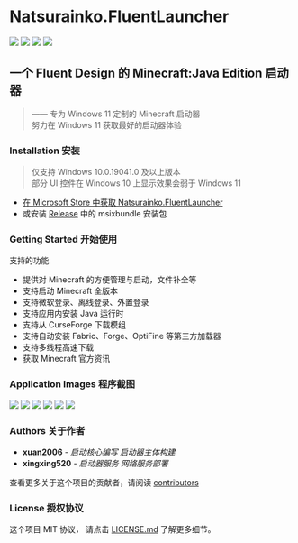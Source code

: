 # Natsurainko.FluentLauncher

![](https://img.shields.io/badge/license-MIT-green)
![](https://img.shields.io/github/repo-size/Xcube-Studio/Fluent-Launcher)
![](https://img.shields.io/github/stars/Xcube-Studio/Fluent-Launcher)
![](https://img.shields.io/github/commit-activity/y/Xcube-Studio/Fluent-Launcher)

## 一个 Fluent Design 的 Minecraft:Java Edition 启动器
> —— 专为 Windows 11 定制的 Minecraft 启动器  
> 努力在 Windows 11 获取最好的启动器体验

### Installation 安装

> 仅支持 Windows 10.0.19041.0 及以上版本  
> 部分 UI 控件在 Windows 10 上显示效果会弱于 Windows 11

+ [在 Microsoft Store 中获取 Natsurainko.FluentLauncher](ms-windows-store://pdp/?productid=9P4NQQXQ942P)
+ 或安装 [Release](https://github.com/Xcube-Studio/Natsurainko.FluentLauncher/releases) 中的 msixbundle 安装包

### Getting Started 开始使用

支持的功能

+ 提供对 Minecraft 的方便管理与启动，文件补全等
+ 支持启动 Minecraft 全版本
+ 支持微软登录、离线登录、外置登录
+ 支持应用内安装 Java 运行时
+ 支持从 CurseForge 下载模组
+ 支持自动安装 Fabric、Forge、OptiFine 等第三方加载器
+ 支持多线程高速下载
+ 获取 Minecraft 官方资讯

### Application Images 程序截图

![](https://github.com/Xcube-Studio/Fluent-Launcher/raw/main/Images/2.png)
![](https://github.com/Xcube-Studio/Fluent-Launcher/raw/main/Images/3.png)
![](https://github.com/Xcube-Studio/Fluent-Launcher/raw/main/Images/4.png)
![](https://github.com/Xcube-Studio/Fluent-Launcher/raw/main/Images/5.png)
![](https://github.com/Xcube-Studio/Fluent-Launcher/raw/main/Images/6.png)
![](https://github.com/Xcube-Studio/Fluent-Launcher/raw/main/Images/0.png)

### Authors 关于作者

* **xuan2006** - *启动核心编写 启动器主体构建*
* **xingxing520** - *启动器服务 网络服务部署*

查看更多关于这个项目的贡献者，请阅读 [contributors](#) 

### License 授权协议

这个项目 MIT 协议， 请点击 [LICENSE.md](LICENSE.md) 了解更多细节。

